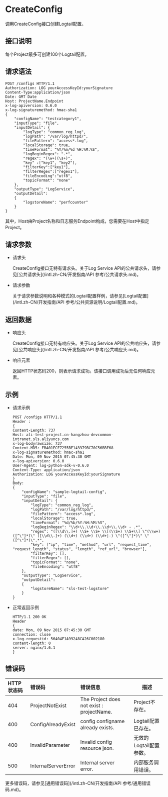 # CreateConfig

调用CreateConfig接口创建Logtail配置。

## 接口说明

每个Project最多可创建100个Logtail配置。

## 请求语法

```
POST /configs HTTP/1.1
Authorization: LOG yourAccessKeyId:yourSignature 
Content-Type:application/json
Date: GMT Date
Host: ProjectName.Endpoint
x-log-apiversion: 0.6.0
x-log-signaturemethod: hmac-sha1
{
    "configName": "testcategory1",
    "inputType": "file",
    "inputDetail": {
        "logType": "common_reg_log",
        "logPath": "/var/log/httpd/",
        "filePattern": "access*.log",
        "localStorage": true,
        "timeFormat": "%Y/%m/%d %H:%M:%S",
        "logBeginRegex": ".*",
        "regex": "(\w+)(\s+)",
        "key" :["key1", "key2"],
        "filterKey":["key1"],
        "filterRegex":["regex1"],
        "fileEncoding":"utf8",
        "topicFormat": "none"
    },
    "outputType": "LogService",
    "outputDetail": 
    {
        "logstoreName": "perfcounter"
    }
}
```

其中，Host由Project名称和日志服务Endpoint构成，您需要在Host中指定Project。

## 请求参数

-   请求头

    CreateConfig接口无特有请求头。关于Log Service API的公共请求头，请参见[公共请求头](/intl.zh-CN/开发指南/API 参考/公共请求头.md)。

-   请求参数

    关于请求参数说明和各种模式的Logtail配置样例，请参见[Logtail配置](/intl.zh-CN/开发指南/API 参考/公共资源说明/Logtail配置.md)。


## 返回数据

-   响应头

    CreateConfig接口无特有响应头。关于Log Service API的公共响应头，请参见[公共响应头](/intl.zh-CN/开发指南/API 参考/公共响应头.md)。

-   响应元素

    返回HTTP状态码200，则表示请求成功。该接口调用成功后无任何响应元素。


## 示例

-   请求示例

    ```
    POST /configs HTTP/1.1
    Header :
    {
    Content-Length: 737
    Host: ali-test-project.cn-hangzhou-devcommon-intranet.sls.aliyuncs.com 
    x-log-bodyrawsize: 737 
    Content-MD5: FBA01ECF7255BE143379BC70C56BBF68
    x-log-signaturemethod: hmac-sha1
    Date: Mon, 09 Nov 2015 07:45:30 GMT
    x-log-apiversion: 0.6.0
    User-Agent: log-python-sdk-v-0.6.0
    Content-Type: application/json
    Authorization: LOG yourAccessKeyId:yourSignature
    }
    Body:
    {
        "configName": "sample-logtail-config",
        "inputType": "file",
        "inputDetail": {
            "logType": "common_reg_log", 
            "logPath": "/var/log/httpd/",
            "filePattern": "access*.log",
            "localStorage": true, 
            "timeFormat": "%d/%b/%Y:%H:%M:%S", 
            "logBeginRegex": "\\d+\\.\\d+\\.\\d+\\.\\d+ - .*", 
            "regex": "([\\d\\.]+) \\S+ \\S+ \\[(\\S+) \\S+\\] \"(\\w+) ([^\"]*)\" ([\\d\\.]+) (\\d+) (\\d+) (\\d+|-) \"([^\"]*)\" \"([^\"]*)\".*", 
            "key": ["ip", "time", "method", "url", "request_time", "request_length", "status", "length", "ref_url", "browser"], 
            "filterKey": [], 
            "filterRegex": [],
            "topicFormat": "none", 
            "fileEncoding": "utf8"
        }, 
        "outputType": "LogService", 
        "outputDetail": 
        {
            "logstoreName": "sls-test-logstore"
        }
    }
    ```

-   正常返回示例

    ```
    HTTP/1.1 200 OK
    Header
    {
    date: Mon, 09 Nov 2015 07:45:30 GMT
    connection: close
    x-log-requestid: 56404F1A99248CA26C002180
    content-length: 0
    server: nginx/1.6.1
    }
    ```


## 错误码

|HTTP状态码|错误码|错误信息|描述|
|:------|:--|:---|--|
|404|ProjectNotExist|The Project does not exist : projectName.|Project不存在。|
|400|ConfigAlreadyExist|config configname already exists.|Logtail配置已存在。|
|400|InvalidParameter|Invalid config resource json.|无效的Logtail配置参数。|
|500|InternalServerError|Internal server error.|内部服务调用错误。|

更多错误码，请参见[通用错误码](/intl.zh-CN/开发指南/API 参考/通用错误码.md)。

